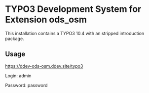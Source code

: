 # TYPO3 Development System for Extension ods_osm

This installation contains a TYPO3 10.4 with an stripped introduction package.

## Usage

https://ddev-ods-osm.ddev.site/typo3

Login: admin

Password: password
